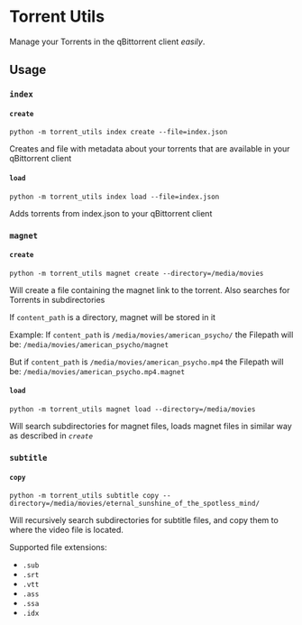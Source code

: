 # Torrent Utils

Manage your Torrents in the qBittorrent client *easily*.

## Usage

### `index`

#### `create`

`python -m torrent_utils index create --file=index.json`

Creates and file with metadata about your torrents
that are available in your qBittorrent client

#### `load`

`python -m torrent_utils index load --file=index.json`

Adds torrents from index.json to your qBittorrent client

### `magnet`

#### `create`

`python -m torrent_utils magnet create --directory=/media/movies`

Will create a file containing the magnet link to the torrent.
Also searches for Torrents in subdirectories

If `content_path` is a directory, magnet will be stored in it

Example:
If `content_path` is `/media/movies/american_psycho/` the Filepath will be:
`/media/movies/american_psycho/magnet`

But if `content_path` is `/media/movies/american_psycho.mp4` the Filepath will be:
`/media/movies/american_psycho.mp4.magnet`

#### `load`

`python -m torrent_utils magnet load --directory=/media/movies`

Will search subdirectories for magnet files, loads magnet files in similar way as described in *`create`*

### `subtitle`

#### `copy`

`python -m torrent_utils subtitle copy --directory=/media/movies/eternal_sunshine_of_the_spotless_mind/`

Will recursively search subdirectories for subtitle files, and copy them to where the video file is located.

Supported file extensions:

- `.sub`
- `.srt`
- `.vtt`
- `.ass`
- `.ssa`
- `.idx`
